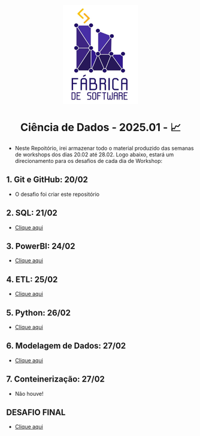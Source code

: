 
<div align='center'>
    <img src='image.png' width=200px, height=265px></img>
</div>


<div align='center'>
    <h1 text-align='center'>Ciência de Dados - 2025.01 - 📈</h1>
</div>

- Neste Repoitório, irei armazenar todo o material produzido das semanas de workshops dos dias 20.02 até 28.02. Logo abaixo, estará um direcionamento para os desafios de cada dia de Workshop:

  
## **1. Git e GitHub: 20/02** 
- O desafio foi criar este repositório

## **2. SQL: 21/02** 
- <a href="dia2/desafio/desafio.sql">Clique aqui</a>

## **3. PowerBI: 24/02**
- <a href="dia3-PowerBI/desafio-pbi/">Clique aqui </a>

## **4. ETL: 25/02** 
- <a href="dia4-ETL/desafioETL/Relatório do Projeto de PowerBI - ETL.docx">Clique aqui </a>

## **5. Python: 26/02** 
- <a href="dia5-Python/desafio_python/desafio.ipynb">Clique aqui </a>

## **6. Modelagem de Dados: 27/02** 
- <a href="dia6-Modelagem-de-Dados/desafioModelagem/">Clique aqui </a>

## **7. Conteinerização: 27/02** 
- Não houve!

## **DESAFIO FINAL** 
- <a href="DESAFIO-FS-BDBI">Clique aqui </a>




